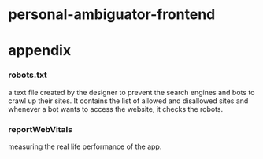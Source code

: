 # personal-ambiguator-frontend

# appendix
### robots.txt
a text file created by the designer to prevent the search engines and bots to crawl up their sites. It contains the list of allowed and disallowed sites and whenever a bot wants to access the website, it checks the robots.
### reportWebVitals
measuring the real life performance of the app.